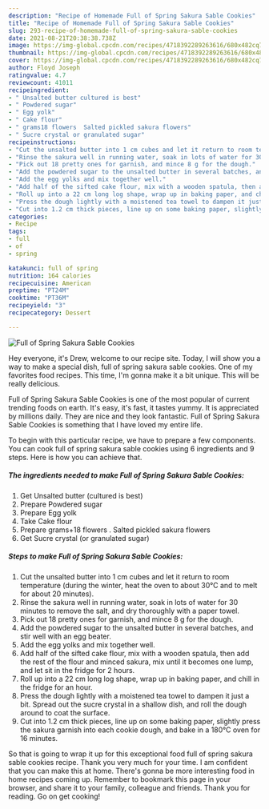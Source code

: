 ```yaml
---
description: "Recipe of Homemade Full of Spring Sakura Sable Cookies"
title: "Recipe of Homemade Full of Spring Sakura Sable Cookies"
slug: 293-recipe-of-homemade-full-of-spring-sakura-sable-cookies
date: 2021-08-21T20:38:38.738Z
image: https://img-global.cpcdn.com/recipes/4718392289263616/680x482cq70/full-of-spring-sakura-sable-cookies-recipe-main-photo.jpg
thumbnail: https://img-global.cpcdn.com/recipes/4718392289263616/680x482cq70/full-of-spring-sakura-sable-cookies-recipe-main-photo.jpg
cover: https://img-global.cpcdn.com/recipes/4718392289263616/680x482cq70/full-of-spring-sakura-sable-cookies-recipe-main-photo.jpg
author: Floyd Joseph
ratingvalue: 4.7
reviewcount: 41011
recipeingredient:
- " Unsalted butter cultured is best"
- " Powdered sugar"
- " Egg yolk"
- " Cake flour"
- " grams18 flowers  Salted pickled sakura flowers"
- " Sucre crystal or granulated sugar"
recipeinstructions:
- "Cut the unsalted butter into 1 cm cubes and let it return to room temperature (during the winter, heat the oven to about 30°C and to melt for about 20 minutes)."
- "Rinse the sakura well in running water, soak in lots of water for 30 minutes to remove the salt, and dry thoroughly with a paper towel."
- "Pick out 18 pretty ones for garnish, and mince 8 g for the dough."
- "Add the powdered sugar to the unsalted butter in several batches, and stir well with an egg beater."
- "Add the egg yolks and mix together well."
- "Add half of the sifted cake flour, mix with a wooden spatula, then add the rest of the flour and minced sakura, mix until it becomes one lump, and let sit in the fridge for 2 hours."
- "Roll up into a 22 cm long log shape, wrap up in baking paper, and chill in the fridge for an hour."
- "Press the dough lightly with a moistened tea towel to dampen it just a bit. Spread out the sucre crystal in a shallow dish, and roll the dough around to coat the surface."
- "Cut into 1.2 cm thick pieces, line up on some baking paper, slightly press the sakura garnish into each cookie dough, and bake in a 180°C oven for 16 minutes."
categories:
- Recipe
tags:
- full
- of
- spring

katakunci: full of spring 
nutrition: 164 calories
recipecuisine: American
preptime: "PT24M"
cooktime: "PT36M"
recipeyield: "3"
recipecategory: Dessert

---
```



![Full of Spring Sakura Sable Cookies](https://img-global.cpcdn.com/recipes/4718392289263616/680x482cq70/full-of-spring-sakura-sable-cookies-recipe-main-photo.jpg)

Hey everyone, it's Drew, welcome to our recipe site. Today, I will show you a way to make a special dish, full of spring sakura sable cookies. One of my favorites food recipes. This time, I'm gonna make it a bit unique. This will be really delicious.



Full of Spring Sakura Sable Cookies is one of the most popular of current trending foods on earth. It's easy, it's fast, it tastes yummy. It is appreciated by millions daily. They are nice and they look fantastic. Full of Spring Sakura Sable Cookies is something that I have loved my entire life.


To begin with this particular recipe, we have to prepare a few components. You can cook full of spring sakura sable cookies using 6 ingredients and 9 steps. Here is how you can achieve that.

<!--inarticleads1-->

##### The ingredients needed to make Full of Spring Sakura Sable Cookies:

1. Get  Unsalted butter (cultured is best)
1. Prepare  Powdered sugar
1. Prepare  Egg yolk
1. Take  Cake flour
1. Prepare  grams+18 flowers . Salted pickled sakura flowers
1. Get  Sucre crystal (or granulated sugar)




<!--inarticleads2-->

##### Steps to make Full of Spring Sakura Sable Cookies:

1. Cut the unsalted butter into 1 cm cubes and let it return to room temperature (during the winter, heat the oven to about 30°C and to melt for about 20 minutes).
1. Rinse the sakura well in running water, soak in lots of water for 30 minutes to remove the salt, and dry thoroughly with a paper towel.
1. Pick out 18 pretty ones for garnish, and mince 8 g for the dough.
1. Add the powdered sugar to the unsalted butter in several batches, and stir well with an egg beater.
1. Add the egg yolks and mix together well.
1. Add half of the sifted cake flour, mix with a wooden spatula, then add the rest of the flour and minced sakura, mix until it becomes one lump, and let sit in the fridge for 2 hours.
1. Roll up into a 22 cm long log shape, wrap up in baking paper, and chill in the fridge for an hour.
1. Press the dough lightly with a moistened tea towel to dampen it just a bit. Spread out the sucre crystal in a shallow dish, and roll the dough around to coat the surface.
1. Cut into 1.2 cm thick pieces, line up on some baking paper, slightly press the sakura garnish into each cookie dough, and bake in a 180°C oven for 16 minutes.




So that is going to wrap it up for this exceptional food full of spring sakura sable cookies recipe. Thank you very much for your time. I am confident that you can make this at home. There's gonna be more interesting food in home recipes coming up. Remember to bookmark this page in your browser, and share it to your family, colleague and friends. Thank you for reading. Go on get cooking!
